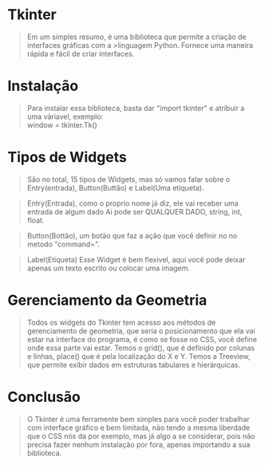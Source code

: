 # Tkinter
> Em um simples resumo, é uma biblioteca que permite a criação de interfaces gráficas com a >linguagem Python. Fornece uma maneira rápida e fácil de criar interfaces.

# Instalação
> Para instalar essa biblioteca, basta dar "import tkinter" e atribuir a uma váriavel, exemplo:  
> window = tkinter.Tk()

# Tipos de Widgets
> São no total, 15 tipos de Widgets, mas só vamos falar sobre o Entry(entrada), Button(Buttão) e 
> Label(Uma etiqueta). 

> Entry(Entrada), como o proprio nome já diz, ele vai receber uma entrada de algum dado
> Ai pode ser QUALQUER DADO, string, int, float.

> Button(Bottão), um botão que faz a ação que você definir no no metodo "command=".

>Label(Etiqueta) Esse Widget é bem flexivel, aqui você pode deixar apenas um texto escrito ou colocar uma imagem.

# Gerenciamento da Geometria
> Todos os widgets do Tkinter tem acesso aos métodos de gerenciamento de geometria, que seria o
> posicionamento que ela vai estar na interface do programa, é como se fosse no CSS, você define 
> onde essa parte vai estar. Temos o grid(), que é definido por colunas e linhas, place() que é 
> pela localização do X e Y.
> Temos a Treeview, que permite exibir dados em estruturas tabulares e hierárquicas.

# Conclusão
> O Tkinter é uma ferramente bem simples para você poder trabalhar com interface gráfico e bem 
> limitada, não tendo a mesma liberdade que o CSS nós da por exemplo, mas já algo a se considerar,
> pois não precisa fazer nenhum instalação por fora, apenas importando a sua biblioteca.
